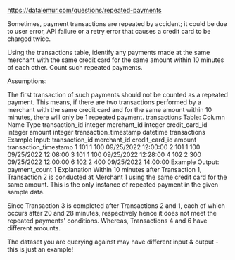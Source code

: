 https://datalemur.com/questions/repeated-payments

Sometimes, payment transactions are repeated by accident; it could be due to user error, API failure or a retry error that causes a credit card to be charged twice.

Using the transactions table, identify any payments made at the same merchant with the same credit card for the same amount within 10 minutes of each other. Count such repeated payments.

Assumptions:

The first transaction of such payments should not be counted as a repeated payment. This means, if there are two transactions performed by a merchant with the same credit card and for the same amount within 10 minutes, there will only be 1 repeated payment.
transactions Table:
Column Name	Type
transaction_id	integer
merchant_id	integer
credit_card_id	integer
amount	integer
transaction_timestamp	datetime
transactions Example Input:
transaction_id	merchant_id	credit_card_id	amount	transaction_timestamp
1	101	1	100	09/25/2022 12:00:00
2	101	1	100	09/25/2022 12:08:00
3	101	1	100	09/25/2022 12:28:00
4	102	2	300	09/25/2022 12:00:00
6	102	2	400	09/25/2022 14:00:00
Example Output:
payment_count
1
Explanation
Within 10 minutes after Transaction 1, Transaction 2 is conducted at Merchant 1 using the same credit card for the same amount. This is the only instance of repeated payment in the given sample data.

Since Transaction 3 is completed after Transactions 2 and 1, each of which occurs after 20 and 28 minutes, respectively hence it does not meet the repeated payments' conditions. Whereas, Transactions 4 and 6 have different amounts.

The dataset you are querying against may have different input & output - this is just an example!
